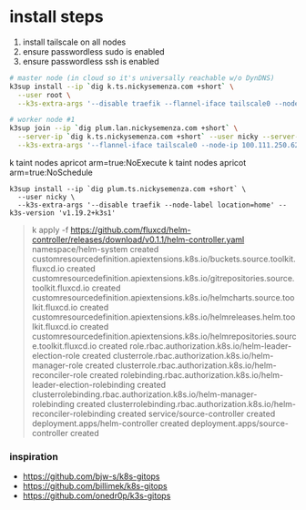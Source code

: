 

# install steps

1. install tailscale on all nodes
2. ensure passwordless sudo is enabled
3. ensure passwordless ssh is enabled


```bash
# master node (in cloud so it's universally reachable w/o DynDNS)
k3sup install --ip `dig k.ts.nickysemenza.com +short` \
  --user root \
  --k3s-extra-args '--disable traefik --flannel-iface tailscale0 --node-ip 100.72.162.64 --node-label location=cloud' --k3s-version 'v1.19.2+k3s1'

# worker node #1
k3sup join --ip `dig plum.lan.nickysemenza.com +short` \
  --server-ip `dig k.ts.nickysemenza.com +short` --user nicky --server-user root \
  --k3s-extra-args '--flannel-iface tailscale0 --node-ip 100.111.250.62 --node-label location=home' --k3s-version 'v1.19.2+k3s1'
```

k taint nodes apricot arm=true:NoExecute
k taint nodes apricot arm=true:NoSchedule



```
k3sup install --ip `dig plum.ts.nickysemenza.com +short` \
  --user nicky \
  --k3s-extra-args '--disable traefik --node-label location=home' --k3s-version 'v1.19.2+k3s1'
```


> k apply -f https://github.com/fluxcd/helm-controller/releases/download/v0.1.1/helm-controller.yaml
namespace/helm-system created
customresourcedefinition.apiextensions.k8s.io/buckets.source.toolkit.fluxcd.io created
customresourcedefinition.apiextensions.k8s.io/gitrepositories.source.toolkit.fluxcd.io created
customresourcedefinition.apiextensions.k8s.io/helmcharts.source.toolkit.fluxcd.io created
customresourcedefinition.apiextensions.k8s.io/helmreleases.helm.toolkit.fluxcd.io created
customresourcedefinition.apiextensions.k8s.io/helmrepositories.source.toolkit.fluxcd.io created
role.rbac.authorization.k8s.io/helm-leader-election-role created
clusterrole.rbac.authorization.k8s.io/helm-manager-role created
clusterrole.rbac.authorization.k8s.io/helm-reconciler-role created
rolebinding.rbac.authorization.k8s.io/helm-leader-election-rolebinding created
clusterrolebinding.rbac.authorization.k8s.io/helm-manager-rolebinding created
clusterrolebinding.rbac.authorization.k8s.io/helm-reconciler-rolebinding created
service/source-controller created
deployment.apps/helm-controller created
deployment.apps/source-controller created



### inspiration
* https://github.com/bjw-s/k8s-gitops
* https://github.com/billimek/k8s-gitops
* https://github.com/onedr0p/k3s-gitops